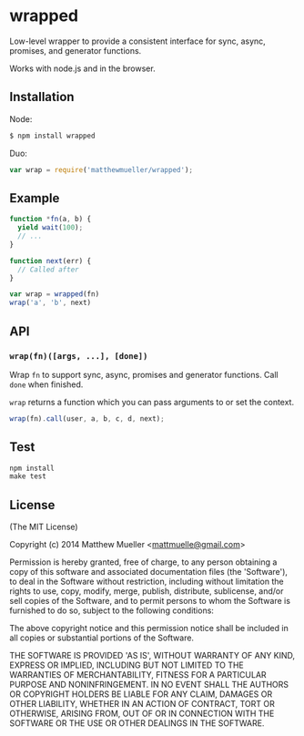 
# wrapped

  Low-level wrapper to provide a consistent interface for sync, async, promises, and generator functions.

  Works with node.js and in the browser.

## Installation

Node:

```bash
$ npm install wrapped
```

Duo:

```js
var wrap = require('matthewmueller/wrapped');
```

## Example

```js
function *fn(a, b) {
  yield wait(100);
  // ...
}

function next(err) {
  // Called after
}

var wrap = wrapped(fn)
wrap('a', 'b', next)
```

## API

### `wrap(fn)([args, ...], [done])`

Wrap `fn` to support sync, async, promises and generator functions. Call `done` when finished.

`wrap` returns a function which you can pass arguments to or set the context.

```js
wrap(fn).call(user, a, b, c, d, next);
```

## Test

```js
npm install
make test
```

## License

(The MIT License)

Copyright (c) 2014 Matthew Mueller &lt;mattmuelle@gmail.com&gt;

Permission is hereby granted, free of charge, to any person obtaining
a copy of this software and associated documentation files (the
'Software'), to deal in the Software without restriction, including
without limitation the rights to use, copy, modify, merge, publish,
distribute, sublicense, and/or sell copies of the Software, and to
permit persons to whom the Software is furnished to do so, subject to
the following conditions:

The above copyright notice and this permission notice shall be
included in all copies or substantial portions of the Software.

THE SOFTWARE IS PROVIDED 'AS IS', WITHOUT WARRANTY OF ANY KIND,
EXPRESS OR IMPLIED, INCLUDING BUT NOT LIMITED TO THE WARRANTIES OF
MERCHANTABILITY, FITNESS FOR A PARTICULAR PURPOSE AND NONINFRINGEMENT.
IN NO EVENT SHALL THE AUTHORS OR COPYRIGHT HOLDERS BE LIABLE FOR ANY
CLAIM, DAMAGES OR OTHER LIABILITY, WHETHER IN AN ACTION OF CONTRACT,
TORT OR OTHERWISE, ARISING FROM, OUT OF OR IN CONNECTION WITH THE
SOFTWARE OR THE USE OR OTHER DEALINGS IN THE SOFTWARE.
